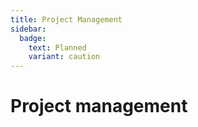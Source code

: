 ```yaml
---
title: Project Management
sidebar:
  badge:
    text: Planned
    variant: caution
---
```


# Project management
